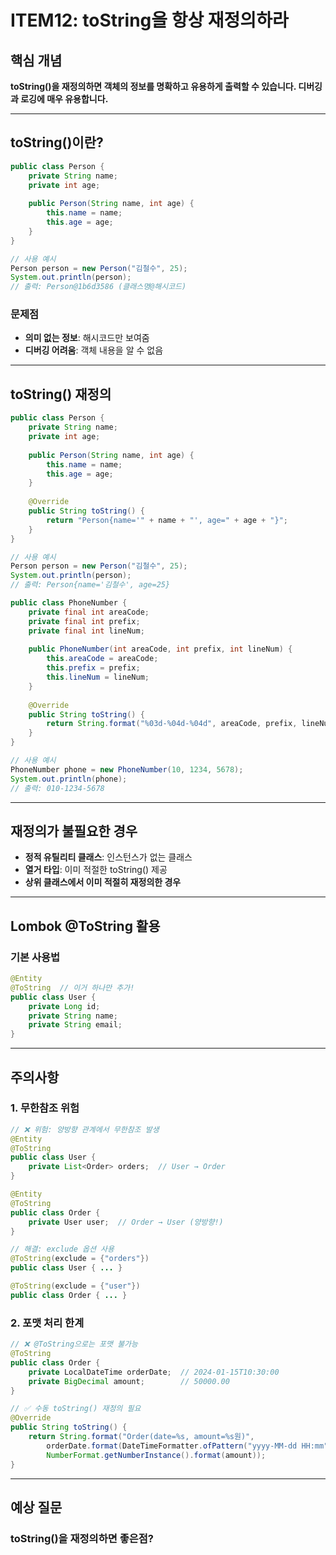 # ITEM12: toString을 항상 재정의하라

## 핵심 개념
**toString()을 재정의하면 객체의 정보를 명확하고 유용하게 출력할 수 있습니다. 디버깅과 로깅에 매우 유용합니다.**

---

## toString()이란?

```java
public class Person {
    private String name;
    private int age;
    
    public Person(String name, int age) {
        this.name = name;
        this.age = age;
    }
}

// 사용 예시
Person person = new Person("김철수", 25);
System.out.println(person);
// 출력: Person@1b6d3586 (클래스명@해시코드)
```

### 문제점
- **의미 없는 정보**: 해시코드만 보여줌
- **디버깅 어려움**: 객체 내용을 알 수 없음

---

## toString() 재정의

```java
public class Person {
    private String name;
    private int age;
    
    public Person(String name, int age) {
        this.name = name;
        this.age = age;
    }
    
    @Override
    public String toString() {
        return "Person{name='" + name + "', age=" + age + "}";
    }
}

// 사용 예시
Person person = new Person("김철수", 25);
System.out.println(person);
// 출력: Person{name='김철수', age=25}

public class PhoneNumber {
    private final int areaCode;
    private final int prefix;
    private final int lineNum;
    
    public PhoneNumber(int areaCode, int prefix, int lineNum) {
        this.areaCode = areaCode;
        this.prefix = prefix;
        this.lineNum = lineNum;
    }
    
    @Override
    public String toString() {
        return String.format("%03d-%04d-%04d", areaCode, prefix, lineNum);
    }
}

// 사용 예시
PhoneNumber phone = new PhoneNumber(10, 1234, 5678);
System.out.println(phone);
// 출력: 010-1234-5678
```

---

## 재정의가 불필요한 경우

- **정적 유틸리티 클래스**: 인스턴스가 없는 클래스
- **열거 타입**: 이미 적절한 toString() 제공
- **상위 클래스에서 이미 적절히 재정의한 경우**

---

## Lombok @ToString 활용

### **기본 사용법**
```java
@Entity
@ToString  // 이거 하나만 추가!
public class User {
    private Long id;
    private String name;
    private String email;
}

```

---

## 주의사항

### **1. 무한참조 위험**
```java
// ❌ 위험: 양방향 관계에서 무한참조 발생
@Entity
@ToString
public class User {
    private List<Order> orders;  // User → Order
}

@Entity
@ToString
public class Order {
    private User user;  // Order → User (양방향!)
}

// 해결: exclude 옵션 사용
@ToString(exclude = {"orders"})
public class User { ... }

@ToString(exclude = {"user"})
public class Order { ... }
```

### **2. 포맷 처리 한계**
```java
// ❌ @ToString으로는 포맷 불가능
@ToString
public class Order {
    private LocalDateTime orderDate;  // 2024-01-15T10:30:00
    private BigDecimal amount;        // 50000.00
}

// ✅ 수동 toString() 재정의 필요
@Override
public String toString() {
    return String.format("Order(date=%s, amount=%s원)", 
        orderDate.format(DateTimeFormatter.ofPattern("yyyy-MM-dd HH:mm")),
        NumberFormat.getNumberInstance().format(amount));
}
```

---

## 예상 질문

### toString()을 재정의하면 좋은점?


